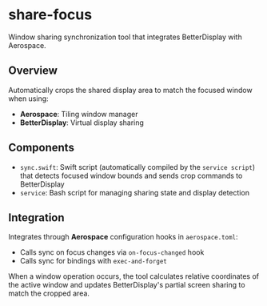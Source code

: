 # share-focus

Window sharing synchronization tool that integrates BetterDisplay with Aerospace.

## Overview

Automatically crops the shared display area to match the focused window when using:
- **Aerospace**: Tiling window manager
- **BetterDisplay**: Virtual display sharing

## Components

- `sync.swift`: Swift script (automatically compiled by the `service script`) that detects
  focused window bounds and sends crop commands to BetterDisplay
- `service`: Bash script for managing sharing state and display detection

## Integration

Integrates through **Aerospace** configuration hooks in `aerospace.toml`:

- Calls sync on focus changes via `on-focus-changed` hook
- Calls sync for bindings with `exec-and-forget`

When a window operation occurs, the tool calculates relative coordinates of the active window
and updates BetterDisplay's partial screen sharing to match the cropped area.
